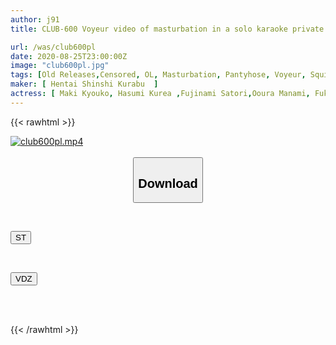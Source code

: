 ```yaml
---
author: j91
title: CLUB-600 Voyeur video of masturbation in a solo karaoke private room Hidden video of an office lady half-off her black pantyhose, masturbating with her fingers, dripping her milky white juices, and cumming immediately 4

url: /was/club600pl
date: 2020-08-25T23:00:00Z
image: "club600pl.jpg"
tags: [Old Releases,Censored, OL, Masturbation, Pantyhose, Voyeur, Squirting, 4HR+	]
maker: [ Hentai Shinshi Kurabu  ]
actress: [ Maki Kyouko, Hasumi Kurea ,Fujinami Satori,Ooura Manami, Fukada Yuuri ,Nakajou Kanon ,Maeda Iroha ]
---
```



{{< rawhtml >}}

<div class="video" data-videoid="QJZOr8ymAQsy8w">
    <a href="javascript:;">
        <img src="/was/club600pl/club600pl.jpg" width="WIDTH" height="HEIGHT" alt="club600pl.mp4" loading="lazy">
    </a>
</div>

<script type="text/javascript" src="https://j91.asia/asset/on-demand-st.js"></script>

<br>
  <link rel="stylesheet" href="https://j91.asia/asset/bs5.css">
  
  <center>
  <button class="btn btn-primary" type="button" data-bs-toggle="collapse" data-bs-target=".multi-collapse" aria-expanded="false" aria-controls="multiCollapseExample1 multiCollapseExample2"><h2>Download</h2></button></center>
</p>
<div class="row">
  <div class="col">
    <div class="collapse multi-collapse" id="multiCollapseExample1">
      <div class="card card-body">
	      	      <br>
<div class="buttons">  
<p><a href="https://streamtape.to/v/QJZOr8ymAQsy8w" target="_blank"><button class="btn-hover color-3"><i class="fa fa-download"></i> ST</button></a></p></div>
    </div>
  </div>
</div>
  <div class="col">
    <div class="collapse multi-collapse" id="multiCollapseExample2">
      <div class="card card-body">
	      <br>
<div class="buttons">
<p><a href="https://vidoza.net/u2c450js50it" target="_blank"><button class="btn-hover color-1"><i class="fa fa-download"></i> VDZ</button></a></p></div>
<br><br>
      </div>
    </div>
  </div>
</div>

{{< /rawhtml >}}